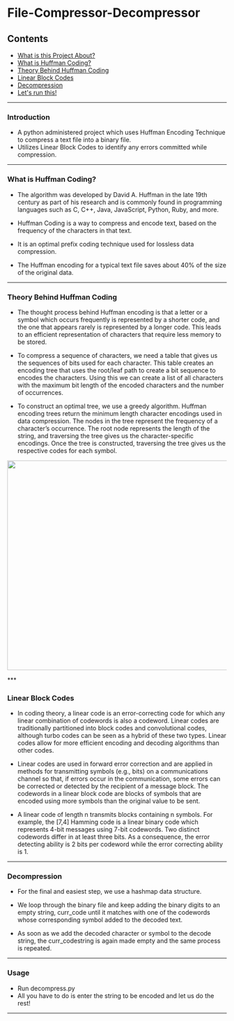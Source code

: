 # File-Compressor-Decompressor

## Contents

- [What is this Project About?](#introduction)
- [What is Huffman Coding?](#What-is-Huffman-Coding)
- [Theory Behind Huffman Coding](#Theory-Behind-Huffman-Coding)
- [Linear Block Codes](#Linear-Block-Codes)
- [Decompression](#Decompression)
- [Let's run this!](#usage)


***
### Introduction
- A python administered project which uses Huffman Encoding Technique to compress a text file into a binary file.
- Utilizes Linear Block Codes to identify any errors committed while compression.
***

### What is Huffman Coding?

- The algorithm was developed by David A. Huffman in the late 19th century as part of his research and is commonly found in programming languages such as C, C++, Java, JavaScript, Python, Ruby, and more.

- Huffman Coding is a way to compress and encode text, based on the frequency of the characters in that text.

- It is an optimal prefix coding technique used for lossless data compression.

- The Huffman encoding for a typical text file saves about 40% of the size of the original data.
***

### Theory Behind Huffman Coding

- The thought process behind Huffman encoding is that a letter or a symbol which occurs frequently is represented by a shorter code, and the one that appears rarely is represented by a longer code. This leads to an efficient representation of characters that require less memory to be stored.

- To compress a sequence of characters, we need a table that gives us the sequences of bits used for each character. This table creates an encoding tree that uses the root/leaf path to create a bit sequence to encodes the characters. Using this we can create a list of all characters with the maximum bit length of the encoded characters and the number of occurrences.

- To construct an optimal tree, we use a greedy algorithm. Huffman encoding trees return the minimum length character encodings used in data compression. The nodes in the tree represent the frequency of a character’s occurrence. The root node represents the length of the string, and traversing the tree gives us the character-specific encodings. Once the tree is constructed, traversing the tree gives us the respective codes for each symbol.

<p align="center">
<img src="https://user-images.githubusercontent.com/50694291/102987833-f8d31400-4538-11eb-937d-8c271c3a9c9c.png" width="640px" height="480px"> </p>
***

### Linear Block Codes

- In coding theory, a linear code is an error-correcting code for which any linear combination of codewords is also a codeword. Linear codes are traditionally partitioned into block codes and convolutional codes, although turbo codes can be seen as a hybrid of these two types. Linear codes allow for more efficient encoding and decoding algorithms than other codes.

- Linear codes are used in forward error correction and are applied in methods for transmitting symbols (e.g., bits) on a communications channel so that, if errors occur in the communication, some errors can be corrected or detected by the recipient of a message block. The codewords in a linear block code are blocks of symbols that are encoded using more symbols than the original value to be sent.

- A linear code of length n transmits blocks containing n symbols. For example, the [7,4] Hamming code is a linear binary code which represents 4-bit messages using 7-bit codewords. Two distinct codewords differ in at least three bits. As a consequence, the error detecting ability is 2 bits per codeword while the error correcting ability is 1.
***

### Decompression

- For the final and easiest step, we use a hashmap data structure. 

- We loop through the binary file and keep adding the binary digits to an empty string, curr_code until it matches with one of the codewords whose corresponding symbol added to the decoded text.

- As soon as we add the decoded character or symbol to the decode string, the curr_codestring is again made empty and the same process is repeated.
***

### Usage

- Run decompress.py
- All you have to do is enter the string to be encoded and let us do the rest!
***
